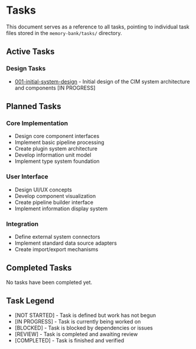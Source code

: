 # Tasks

This document serves as a reference to all tasks, pointing to individual task files stored in the `memory-bank/tasks/` directory.

## Active Tasks

### Design Tasks

- [001-initial-system-design](tasks/001-initial-system-design.md) - Initial design of the CIM system architecture and components [IN PROGRESS]

## Planned Tasks

### Core Implementation

- Design core component interfaces
- Implement basic pipeline processing
- Create plugin system architecture
- Develop information unit model
- Implement type system foundation

### User Interface

- Design UI/UX concepts
- Develop component visualization
- Create pipeline builder interface
- Implement information display system

### Integration

- Define external system connectors
- Implement standard data source adapters
- Create import/export mechanisms

## Completed Tasks

No tasks have been completed yet.

## Task Legend

- [NOT STARTED] - Task is defined but work has not begun
- [IN PROGRESS] - Task is currently being worked on
- [BLOCKED] - Task is blocked by dependencies or issues
- [REVIEW] - Task is completed and awaiting review
- [COMPLETED] - Task is finished and verified 